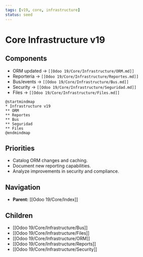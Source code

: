 ```yaml
---
tags: [v19, core, infrastructure]
status: seed
---
```

# Core Infrastructure v19

## Components
- ORM updated -> `[[Odoo 19/Core/Infrastructure/ORM.md]]`
- Reporteria -> `[[Odoo 19/Core/Infrastructure/Reportes.md]]`
- Bus/events -> `[[Odoo 19/Core/Infrastructure/Bus.md]]`
- Security -> `[[Odoo 19/Core/Infrastructure/Seguridad.md]]`
- Files -> `[[Odoo 19/Core/Infrastructure/Files.md]]`

```plantuml
@startmindmap
* Infrastructure v19
** ORM
** Reportes
** Bus
** Seguridad
** Files
@endmindmap
```

## Priorities
- Catalog ORM changes and caching.
- Document new reporting capabilities.
- Analyze improvements in security and compliance.









## Navigation
- **Parent:** [[Odoo 19/Core/Index]]


## Children
- [[Odoo 19/Core/Infrastructure/Bus]]
- [[Odoo 19/Core/Infrastructure/Files]]
- [[Odoo 19/Core/Infrastructure/ORM]]
- [[Odoo 19/Core/Infrastructure/Reports]]
- [[Odoo 19/Core/Infrastructure/Security]]